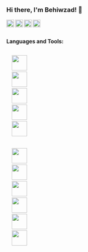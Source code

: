 ### Hi there, I'm Behiwzad! 👋
<a href="https://codesandbox.io/u/anuraghazra">
  <img align="left" alt="Anurag Hazra | CodeSandbox" width="20px" src="https://image.flaticon.com/icons/png/512/174/174855.png" />
</a>
<a href="https://codesandbox.io/u/anuraghazra">
  <img align="left" alt="Anurag Hazra | CodeSandbox" width="20px" src="https://image.flaticon.com/icons/png/512/174/174876.png" />
</a>
<a href="https://codesandbox.io/u/anuraghazra">
  <img align="left" alt="Anurag Hazra | CodeSandbox" width="20px" src="https://image.flaticon.com/icons/png/512/174/174872.png" />
</a>
<a href="https://codesandbox.io/u/anuraghazra">
  <img align="left" alt="Anurag Hazra | CodeSandbox" width="20px" src="https://image.flaticon.com/icons/png/512/174/174857.png" />
</a>

<br />
<br />

**Languages and Tools:**  

<div>
  
  <code>
  <img height="40" width="40" src="https://img.icons8.com/color/48/000000/java-coffee-cup-logo--v1.png">
  <img height="40" width="40" src="https://img.icons8.com/color/48/000000/spring-logo.png">
  <img height="40" width="40" src="https://www.vectorlogo.zone/logos/getpostman/getpostman-icon.svg">
  <img height="40" width="40" src="https://img.icons8.com/color/48/000000/java-web-token.png">
  <img height="40" width="40" src="https://img.icons8.com/color/48/000000/intellij-idea.png">
  </code>
  
<div/>

 <div>
  
  <code>
  <img height="40" width="40" src="https://img.icons8.com/color/48/000000/html-5--v1.png">
  <img height="40" width="40" src="https://img.icons8.com/color/48/000000/css3.png">
  <img height="40" width="40" src="https://www.vectorlogo.zone/logos/tailwindcss/tailwindcss-icon.svg">
  <img height="40" width="40" src="https://img.icons8.com/color/48/000000/javascript--v1.png">
  <img height="40" width="40" src="https://img.icons8.com/color/48/000000/react-native.png">
  <img height="40" width="40" src="https://img.icons8.com/color/48/000000/visual-studio-code-2019.png">
  <code/>
  
 <div/>
    

